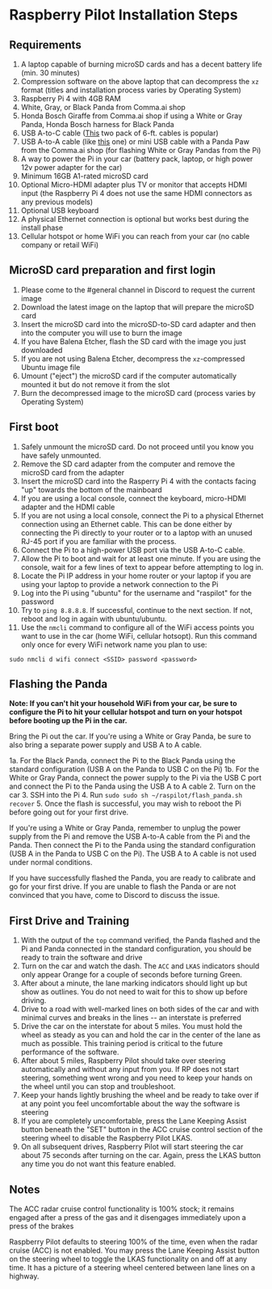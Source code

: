 # Raspberry Pilot Installation Steps

## Requirements

1. A laptop capable of burning microSD cards and has a decent battery life (min. 30 minutes)
2. Compression software on the above laptop that can decompress the `xz` format (titles and installation process varies by Operating System)
3. Raspberry Pi 4 with 4GB RAM
4. White, Gray, or Black Panda from Comma.ai shop
5. Honda Bosch Giraffe from Comma.ai shop if using a White or Gray Panda, Honda Bosch harness for Black Panda
6. USB A-to-C cable ([This](https://www.amazon.com/Anker-2-Pack-Premium-Charging-Samsung/dp/B07DC5PPFV) two pack of 6-ft. cables is popular)
7. USB A-to-A cable (like [this](https://www.amazon.com/gp/product/B0002MKBI2) one) or mini USB cable with a Panda Paw from the Comma.ai shop (for flashing White or Gray Pandas from the Pi)
8. A way to power the Pi in your car (battery pack, laptop, or high power 12v power adapter for the car)
9. Minimum 16GB A1-rated microSD card
10. Optional Micro-HDMI adapter plus TV or monitor that accepts HDMI input (the Raspberry Pi 4 does not use the same HDMI connectors as any previous models)
11. Optional USB keyboard
12. A physical Ethernet connection is optional but works best during the install phase
13. Cellular hotspot or home WiFi you can reach from your car (no cable company or retail WiFi)

## MicroSD card preparation and first login

1. Please come to the #general channel in Discord to request the current image
2. Download the latest image on the laptop that will prepare the microSD card
3. Insert the microSD card into the microSD-to-SD card adapter and then into the computer you will use to burn the image
4. If you have Balena Etcher, flash the SD card with the image you just downloaded
5. If you are not using Balena Etcher, decompress the `xz`-compressed Ubuntu image file
6. Umount ("eject") the microSD card if the computer automatically mounted it but do not remove it from the slot
7. Burn the decompressed image to the microSD card (process varies by Operating System)

## First boot

1. Safely unmount the microSD card. Do not proceed until you know you have safely unmounted.
2. Remove the SD card adapter from the computer and remove the microSD card from the adapter
3. Insert the microSD card into the Rasperry Pi 4 with the contacts facing "up" towards the bottom of the mainboard
4. If you are using a local console, connect the keyboard, micro-HDMI adapter and the HDMI cable
5. If you are not using a local console, connect the Pi to a physical Ethernet connection using an Ethernet cable. This can be done either by connecting the Pi directly to your router or to a laptop with an unused RJ-45 port if you are familiar with the process.
6. Connect the Pi to a high-power USB port via the USB A-to-C cable.
7. Allow the Pi to boot and wait for at least one minute. If you are using the console, wait for a few lines of text to appear before attempting to log in.
8. Locate the Pi IP address in your home router or your laptop if you are using your laptop to provide a network connection to the Pi
9. Log into the Pi using "ubuntu" for the username and "raspilot" for the password
10. Try to `ping 8.8.8.8`. If successful, continue to the next section. If not, reboot and log in again with ubuntu/ubuntu.
11. Use the `nmcli` command to configure all of the WiFi access points you want to use in the car (home WiFi, cellular hotsopt). Run this command only once for every WiFi network name you plan to use:

`sudo nmcli d wifi connect <SSID> password <password>`

## Flashing the Panda

**Note: If you can't hit your household WiFi from your car, be sure to configure the Pi to hit your cellular hotspot and turn on your hotspot before booting up the Pi in the car.**

Bring the Pi out the car. If you're using a White or Gray Panda, be sure to also bring a separate power supply and USB A to A cable.

1a. For the Black Panda, connect the Pi to the Black Panda using the standard configuration (USB A on the Panda to USB C on the Pi)
1b. For the White or Gray Panda, connect the power supply to the Pi via the USB C port and connect the Pi to the Panda using the USB A to A cable
2. Turn on the car
3. SSH into the Pi
4. Run `sudo sudo sh ~/raspilot/flash_panda.sh recover`
5. Once the flash is successful, you may wish to reboot the Pi before going out for your first drive.

If you're using a White or Gray Panda, remember to unplug the power supply from the Pi and remove the USB A-to-A cable from the Pi and the Panda. Then connect the Pi to the Panda using the standard configuration (USB A in the Panda to USB C on the Pi). The USB A to A cable is not used under normal conditions.

If you have successfully flashed the Panda, you are ready to calibrate and go for your first drive. If you are unable to flash the Panda or are not convinced that you have, come to Discord to discuss the issue. 

## First Drive and Training

1. With the output of the `top` command verified, the Panda flashed and the Pi and Panda connected in the standard configuration, you should be ready to train the software and drive
2. Turn on the car and watch the dash. The `ACC` and `LKAS` indicators should only appear Orange for a couple of seconds before turning Green.
3. After about a minute, the lane marking indicators should light up but show as outlines. You do not need to wait for this to show up before driving.
4. Drive to a road with well-marked lines on both sides of the car and with minimal curves and breaks in the lines -- an interstate is preferred
5. Drive the car on the interstate for about 5 miles. You must hold the wheel as steady as you can and hold the car in the center of the lane as much as possible. This training period is critical to the future performance of the software.
6. After about 5 miles, Raspberry Pilot should take over steering automatically and without any input from you. If RP does not start steering, something went wrong and you need to keep your hands on the wheel until you can stop and troubleshoot.
7. Keep your hands lightly brushing the wheel and be ready to take over if at any point you feel uncomfortable about the way the software is steering
8. If you are completely uncomfortable, press the Lane Keeping Assist button beneath the "SET" button in the ACC cruise control section of the steering wheel to disable the Raspberry Pilot LKAS.
9. On all subsequent drives, Raspberry Pilot will start steering the car about 75 seconds after turning on the car. Again, press the LKAS button any time you do not want this feature enabled.

## Notes

The ACC radar cruise control functionality is 100% stock; it remains engaged after a press of the gas and it disengages immediately upon a press of the brakes

Raspberry Pilot defaults to steering 100% of the time, even when the radar cruise (ACC) is not enabled. You may press the Lane Keeping Assist button on the steering wheel to toggle the LKAS functionality on and off at any time. It has a picture of a steering wheel centered between lane lines on a highway.
